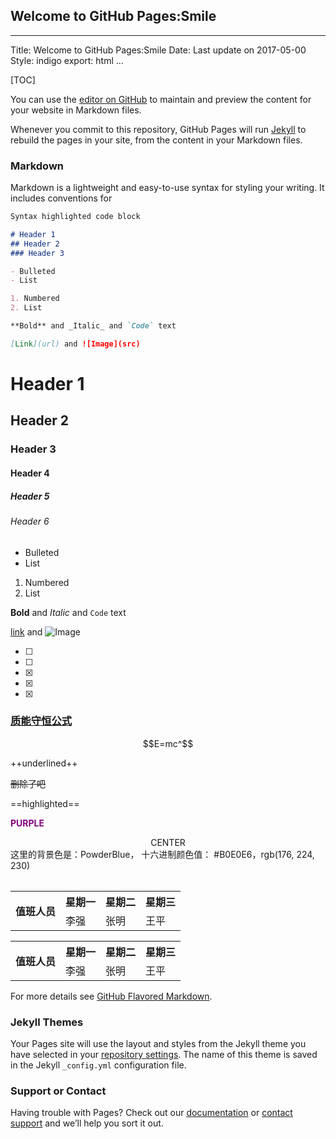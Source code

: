## Welcome to GitHub Pages:Smile

---
Title: Welcome to GitHub Pages:Smile
Date: Last update on 2017-05-00
Style: indigo
export: html
...

[TOC]

You can use the [editor on GitHub](https://github.com/ziluoxingjun/ziluoxingjun.github.io/edit/master/index.md) to maintain and preview the content for your website in Markdown files.

Whenever you commit to this repository, GitHub Pages will run [Jekyll](https://jekyllrb.com/) to rebuild the pages in your site, from the content in your Markdown files.

### Markdown

Markdown is a lightweight and easy-to-use syntax for styling your writing. It includes conventions for

```markdown
Syntax highlighted code block

# Header 1
## Header 2
### Header 3

- Bulleted
- List

1. Numbered
2. List

**Bold** and _Italic_ and `Code` text

[Link](url) and ![Image](src)
```
# Header 1
## Header 2
### Header 3
#### Header 4
##### Header 5
###### Header 6

- Bulleted
- List
1. Numbered
2. List

**Bold** and _Italic_ and `Code` text

[link](url) and ![Image](src)

- [ ]
- [ ]
- [x]
- [x]
- [x]

### [质能守恒公式][1]
$$E=mc^$$

++underlined++

~~删除了吧~~

==highlighted==

<font color="purple">**PURPLE**</font>

<center> CENTER </center>

<table><tr>这里的背景色是：PowderBlue， 十六进制颜色值： #B0E0E6，rgb(176, 224, 230)</tr></table>

<table>
        <tr>
            <th rowspan="2">值班人员</th>
            <th>星期一</th>
            <th>星期二</th>
            <th>星期三</th>
        </tr>
        <tr>
            <td>李强</td>
            <td>张明</td>
            <td>王平</td>
        </tr>
    </table>


<table>
    <tr>
        <th rowspan="2">值班人员</th>
        <th>星期一</th>
        <th>星期二</th>
        <th>星期三</th>
    </tr>
    <tr>
        <td>李强</td>
        <td>张明</td>
        <td>王平</td>
    </tr>
</table>

For more details see [GitHub Flavored Markdown](https://guides.github.com/features/mastering-markdown/).

### Jekyll Themes

Your Pages site will use the layout and styles from the Jekyll theme you have selected in your [repository settings](https://github.com/ziluoxingjun/ziluoxingjun.github.io/settings). The name of this theme is saved in the Jekyll `_config.yml` configuration file.

### Support or Contact

Having trouble with Pages? Check out our [documentation](https://help.github.com/categories/github-pages-basics/) or [contact support](https://github.com/contact) and we’ll help you sort it out.

[1]: http://weibo.com
